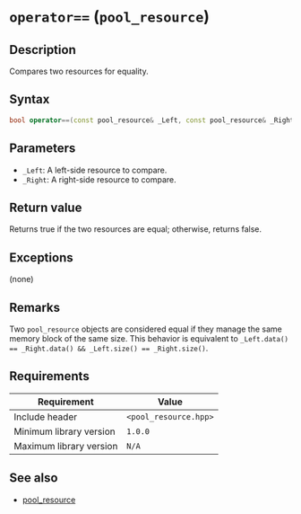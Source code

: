 # `operator==` (`pool_resource`)

## Description

Compares two resources for equality.

## Syntax

```cpp
bool operator==(const pool_resource& _Left, const pool_resource& _Right);
```

## Parameters

- `_Left`: A left-side resource to compare.
- `_Right`: A right-side resource to compare.

## Return value

Returns true if the two resources are equal; otherwise, returns false.

## Exceptions

(none)

## Remarks

Two `pool_resource` objects are considered equal if they manage the same memory block of the same size. This behavior is equivalent to 
`_Left.data() == _Right.data() && _Left.size() == _Right.size()`.

## Requirements

| Requirement             | Value                 |
|-------------------------|-----------------------|
| Include header          | `<pool_resource.hpp>` |
| Minimum library version | `1.0.0`               |
| Maximum library version | `N/A`                 |

## See also

- [pool_resource](pool_resource.md)